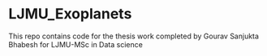 # LJMU_Exoplanets
This repo contains code for the thesis work completed by Gourav Sanjukta Bhabesh for LJMU-MSc in Data science
